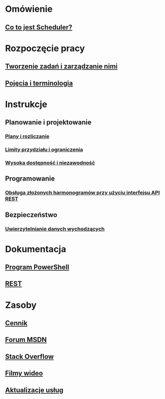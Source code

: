 

# Omówienie
## [Co to jest Scheduler?](scheduler-intro.md)

# Rozpoczęcie pracy
## [Tworzenie zadań i zarządzanie nimi](scheduler-get-started-portal.md)
## [Pojęcia i terminologia](scheduler-concepts-terms.md)

# Instrukcje
## Planowanie i projektowanie
### [Plany i rozliczanie](scheduler-plans-billing.md)
### [Limity przydziału i ograniczenia](scheduler-limits-defaults-errors.md)
### [Wysoka dostępność i niezawodność](scheduler-high-availability-reliability.md)

## Programowanie
### [Obsługa złożonych harmonogramów przy użyciu interfejsu API REST](scheduler-advanced-complexity.md)


## Bezpieczeństwo
### [Uwierzytelnianie danych wychodzących](scheduler-outbound-authentication.md)

# Dokumentacja
## [Program PowerShell](/powershell/module/azurerm.scheduler)
## [REST](/rest/api/scheduler)

# Zasoby
## [Cennik](https://azure.microsoft.com/pricing/details/scheduler/)
## [Forum MSDN](https://social.msdn.microsoft.com/Forums/home?forum=azurescheduler)
## [Stack Overflow](http://stackoverflow.com/questions/tagged/azure-scheduler)
## [Filmy wideo](https://azure.microsoft.com/documentation/videos/index/?services=scheduler)
## [Aktualizacje usług](https://azure.microsoft.com/updates/?product=scheduler)



